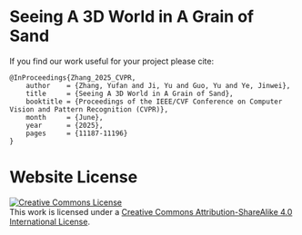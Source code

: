 # Seeing A 3D World in A Grain of Sand



If you find our work useful for your project please cite:
```
@InProceedings{Zhang_2025_CVPR,
    author    = {Zhang, Yufan and Ji, Yu and Guo, Yu and Ye, Jinwei},
    title     = {Seeing A 3D World in A Grain of Sand},
    booktitle = {Proceedings of the IEEE/CVF Conference on Computer Vision and Pattern Recognition (CVPR)},
    month     = {June},
    year      = {2025},
    pages     = {11187-11196}
}
```

# Website License
<a rel="license" href="http://creativecommons.org/licenses/by-sa/4.0/"><img alt="Creative Commons License" style="border-width:0" src="https://i.creativecommons.org/l/by-sa/4.0/88x31.png" /></a><br />This work is licensed under a <a rel="license" href="http://creativecommons.org/licenses/by-sa/4.0/">Creative Commons Attribution-ShareAlike 4.0 International License</a>.
